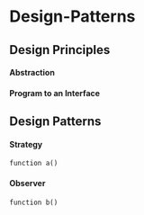 # Design-Patterns

## Design Principles

#### Abstraction
#### Program to an Interface

## Design Patterns

#### Strategy
```
function a()
```
#### Observer
```
function b()
```
